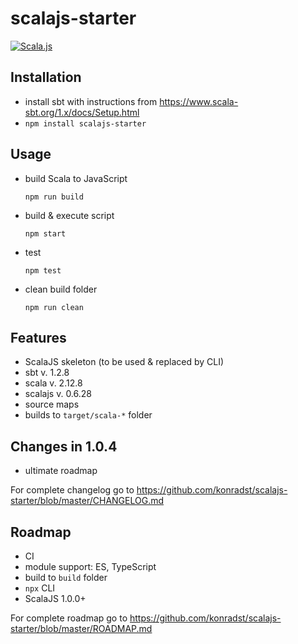 # scalajs-starter

[![Scala.js](https://www.scala-js.org/assets/badges/scalajs-0.6.17.svg)](https://www.scala-js.org)

## Installation
- install sbt with instructions from https://www.scala-sbt.org/1.x/docs/Setup.html
- ```npm install scalajs-starter```

## Usage
- build Scala to JavaScript
  ```
  npm run build
  ```
- build & execute script
  ```
  npm start
  ```
- test
  ```
  npm test
  ```
- clean build folder
  ```
  npm run clean
  ```

## Features
- ScalaJS skeleton (to be used & replaced by CLI)
- sbt v. 1.2.8
- scala v. 2.12.8
- scalajs v. 0.6.28
- source maps
- builds to `target/scala-*` folder

## Changes in 1.0.4
- ultimate roadmap

For complete changelog go to https://github.com/konradst/scalajs-starter/blob/master/CHANGELOG.md

## Roadmap
- CI
- module support: ES, TypeScript
- build to ```build``` folder
- ```npx``` CLI
- ScalaJS 1.0.0+

For complete roadmap go to https://github.com/konradst/scalajs-starter/blob/master/ROADMAP.md